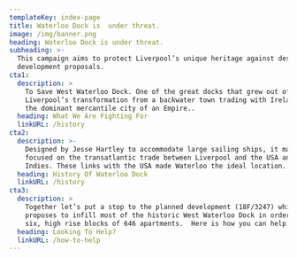 ```yaml
---
templateKey: index-page
title: Waterloo Dock is  under threat.
image: /img/banner.png
heading: Waterloo Dock is under threat.
subheading: >-
  This campaign aims to protect Liverpool’s unique heritage against destructive
  development proposals.
cta1:
  description: >
    To Save West Waterloo Dock. One of the great docks that grew out of
    Liverpool’s transformation from a backwater town trading with Ireland, to
    the dominant mercantile city of an Empire..
  heading: What We Are Fighting For
  linkURL: /history
cta2:
  description: >-
    Designed by Jesse Hartley to accommodate large sailing ships, it mainly
    focused on the transatlantic trade between Liverpool and the USA and West
    Indies. These links with the USA made Waterloo the ideal location..
  heading: History Of Waterloo Dock
  linkURL: /history
cta3:
  description: >
    Together let’s put a stop to the planned development (18F/3247) which
    proposes to infill most of the historic West Waterloo Dock in order to build
    six, high rise blocks of 646 apartments.  Here is how you can help..
  heading: Looking To Help?
  linkURL: /how-to-help
---
```


